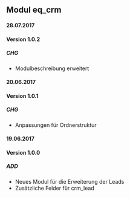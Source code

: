 ## Modul eq_crm

#### 28.07.2017
#### Version 1.0.2
##### CHG
- Modulbeschreibung erweitert

#### 20.06.2017
#### Version 1.0.1
##### CHG
- Anpassungen für Ordnerstruktur


#### 19.06.2017
#### Version 1.0.0
##### ADD
- Neues Modul für die Erweiterung der Leads
- Zusätzliche Felder für crm_lead
